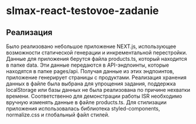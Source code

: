 # slmax-react-testovoe-zadanie

## Реализация

Было реализовано небольшое приложение NEXT.js, использующее возможности статической генерации и инкрементальной перестройки.
Данные для приложения берутся файла products.ts, который находится в папке data. Эти данные передаются в API-эндпоинты, которые находятся в папке pages/api. Получая данные из этих эндпоинтов, приложение генерирует страницы с продуктами.
Реализация хранения данных в файле была выбрана для упрощения задания, поддержка localStorage или базы данных не была реализована по причине нехватки времени.
Соответственно для демонстрации работы ISR необходимо вручную изменять данные в файле products.ts. Для стилизации приложения использовалась библиотека styled-components, normalize.css и глобальный файл стилей.
